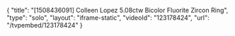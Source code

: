 {
    "title": "[1508436091] Colleen Lopez 5.08ctw Bicolor Fluorite   Zircon Ring",
    "type": "solo",
    "layout": "iframe-static",
    "videoId": "123178424",
    "url": "\/tvpembed\/123178424"
}
